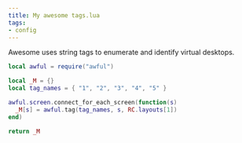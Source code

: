 ```yaml
---
title: My awesome tags.lua
tags:
- config
---
```


Awesome uses string tags to enumerate and identify virtual desktops.

````lua
local awful = require("awful")

local _M = {}
local tag_names = { "1", "2", "3", "4", "5" }

awful.screen.connect_for_each_screen(function(s)
  _M[s] = awful.tag(tag_names, s, RC.layouts[1])
end)

return _M
````
